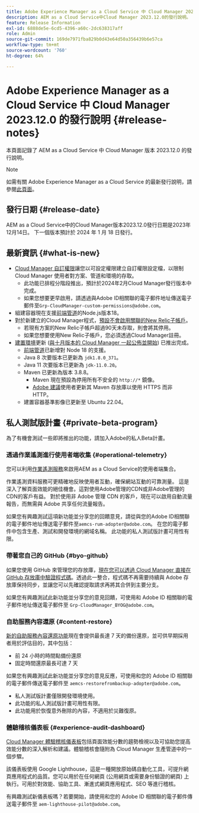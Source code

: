 ```yaml
---
title: Adobe Experience Manager as a Cloud Service 中 Cloud Manager 2023.12.0 的發行說明
description: AEM as a Cloud Service中Cloud Manager 2023.12.0的發行說明。
feature: Release Information
exl-id: 6888de5e-6cd5-4396-a60c-2dc638317aff
role: Admin
source-git-commit: 169de7971fba829b0d43e64d50a356439b6e57ca
workflow-type: tm+mt
source-wordcount: '760'
ht-degree: 64%

---
```


# Adobe Experience Manager as a Cloud Service 中 Cloud Manager 2023.12.0 的發行說明 {#release-notes}

本頁面記錄了 AEM as a Cloud Service 中 Cloud Manager 版本 2023.12.0 的發行說明。

>[!NOTE]
>
>如需有關 Adobe Experience Manager as a Cloud Service 的最新發行說明，請參閱[此頁面](/help/release-notes/release-notes-cloud/release-notes-current.md)。

## 發行日期 {#release-date}

AEM as a Cloud Service中的Cloud Manager版本2023.12.0發行日期是2023年12月14日。 下一個版本預計於 2024 年 1 月 18 日發行。

## 最新資訊 {#what-is-new}

* [Cloud Manager 自訂權限](/help/implementing/cloud-manager/custom-permissions.md)讓您以可設定權限建立自訂權限設定檔，以限制 Cloud Manager 使用者對方案、管道和環境的存取。
   * 此功能已排程分階段推出，預計於2024年2月Cloud Manager發行版本中完成。
   * 如果您想要更早啟用，請透過與Adobe ID相關聯的電子郵件地址傳送電子郵件至`Grp-CloudManager-custom-permissions@adobe.com`。
* 組建容器現在支援[前端管道](/help/implementing/developing/introduction/developing-with-front-end-pipelines.md)的Node.js版本18。
* 對於新建立的Cloud Manager程式，[預設不會啟用關聯的New Relic子帳戶](/help/implementing/cloud-manager/user-access-new-relic.md)。
   * 若現有方案的New Relic子帳戶超過90天未存取，則會將其停用。
   * 如果您想要使用New Relic子帳戶，您必須透過Cloud Manager註冊。
* [建置環境](/help/implementing/cloud-manager/getting-access-to-aem-in-cloud/build-environment-details.md)更新 ([與十月版本的 Cloud Manager 一起公佈並開始](/help/implementing/cloud-manager/release-notes/2023/2023-10-0.md)) 已推出完成。
   * [前端管道](/help/implementing/developing/introduction/developing-with-front-end-pipelines.md)已新增對 Node 18 的支援。
   * Java 8 次要版本已更新為 `jdk1.8.0_371`。
   * Java 11 次要版本已更新為 `jdk-11.0.20`。
   * Maven 已更新為版本 3.8.8。
      * Maven 現在預設為停用所有不安全的 `http://*` 鏡像。
      * [Adobe 建議](/help/implementing/cloud-manager/getting-access-to-aem-in-cloud/build-environment-details.md)使用者更新其 Maven 存放庫以使用 HTTPS 而非 HTTP。
   * 建置容器基準影像已更新至 Ubuntu 22.04。

## 私人測試版計畫 {#private-beta-program}

為了有機會測試一些即將推出的功能，請加入Adobe的私人Beta計畫。

### 透過作業遙測進行使用者端收集 {#operational-telemetry}

您可以利用[作業遙測服務](/help/implementing/cloud-manager/content-requests.md#cliendside-collection)來啟用AEM as a Cloud Service的使用者端集合。

作業遙測資料服務可更精確地反映使用者互動，確保網站互動的可靠測量。 這是深入了解頁面效能的絕佳機會。這對使用Adobe管理的CDN或非Adobe管理的CDN的客戶有益。 對於使用非 Adobe 管理 CDN 的客戶，現在可以啟用自動流量報告，而無需與 Adobe 共享任何流量報告。

如果您有興趣測試這項新功能並分享您的回饋意見，請從與您的Adobe ID相關聯的電子郵件地址傳送電子郵件至`aemcs-rum-adopter@adobe.com`。 在您的電子郵件中包含生產、測試和開發環境的網域名稱。 此功能的私人測試版計畫可用性有限。

### 帶著您自己的 GitHub {#byo-github}

如果您使用 GitHub 來管理您的存放庫，[現在您可以透過 Cloud Manager 直接在 GitHub 存放庫中驗證程式碼](/help/implementing/cloud-manager/managing-code/private-repositories.md)。透過此一整合，程式碼不再需要持續與 Adobe 存放庫保持同步，並讓您可以先確認提取請求再將其合併到主要分支。

如果您有興趣測試此新功能並分享您的意見回饋，可使用和 Adobe ID 相關聯的電子郵件地址傳送電子郵件至 `Grp-CloudManager_BYOG@adobe.com`。

### 自助服務內容還原 {#content-restore}

[新的自助服務內容還原功能](/help/operations/restore.md)現在會提供最長達 7 天的備份還原，並可供早期採用者用於評估目的，其中包括：

* 前 24 小時的時間點備份還原
* 固定時間還原最長可達 7 天

如果您有興趣測試此新功能並分享您的意見反應，可使用和您的 Adobe ID 相關聯的電子郵件傳送電子郵件至 `aemcs-restorefrombackup-adopter@adobe.com`。

* 私人測試版計畫僅限開發環境使用。
* 此功能的私人測試版計畫可用性有限。
* 此功能用於恢復意外刪除的內容，不適用於災難復原。

### 體驗稽核儀表板 {#experience-audit-dashboard}

[Cloud Manager 體驗稽核儀表板](/help/implementing/cloud-manager/experience-audit-dashboard.md)包括頁面效能分數的趨勢檢視以及可協助您提高效能分數的深入解析和建議。體驗稽核會隨附為 Cloud Manager 生產管道中的一個步驟。

該儀表板使用 Google Lighthouse，這是一種開放原始碼自動化工具，可提升網頁應用程式的品質。您可以用於在任何網頁 (公用網頁或需要身份驗證的網頁) 上執行。可用於對效能、協助工具、漸進式網頁應用程式、SEO 等進行稽核。

有興趣測試新儀表板嗎？若要開始，請使用和您的 Adobe ID 相關聯的電子郵件傳送電子郵件至 `aem-lighthouse-pilot@adobe.com`。

